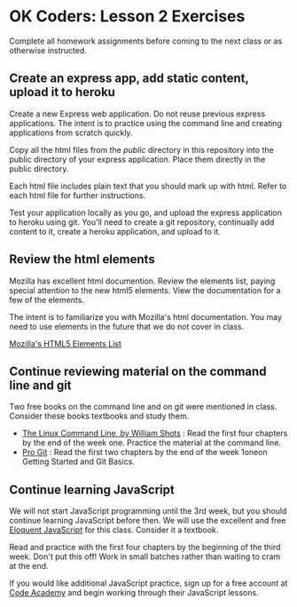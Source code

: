 OK Coders: Lesson 2 Exercises
====

Complete all homework assignments before coming to the next class or as otherwise instructed.

## Create an express app, add static content, upload it to heroku

Create a new Express web application. Do not reuse previous express applications. The intent is to practice using the command line and creating applications from scratch quickly.

Copy all the html files from the *public* directory in this repository into the public directory of your express application. Place them directly in the public directory.

Each html file includes plain text that you should mark up with html. Refer to each html file for further instructions.

Test your application locally as you go, and upload the express application to heroku using git. You'll need to create a git repository, continually add content to it, create a heroku application, and upload to it. 

## Review the html elements

Mozilla has excellent html documention. Review the elements list, paying special attention to the new html5 elements. View the documentation for a few of the elements.

The intent is to familiarize you with Mozilla's html documentation. You may need to use elements in the future that we do not cover in class.

[Mozilla's HTML5 Elements List](https://developer.mozilla.org/en-US/docs/Web/Guide/HTML/HTML5/HTML5_element_list)

## Continue reviewing material on the command line and git

Two free books on the command line and on git were mentioned in class. Consider these books textbooks and study them.

- [The Linux Command Line, by William Shots](http://linuxcommand.org/tlcl.php) : Read the first four chapters by the end of the week one. Practice the material at the command line.
- [Pro Git](http://git-scm.com/book) : Read the first two chapters by the end of the week 1oneon Getting Started and Git Basics.

## Continue learning JavaScript

We will not start JavaScript programming until the 3rd week, but you should continue learning JavaScript before then. We will use the excellent and free [Eloquent JavaScript](http://eloquentjavascript.net/) for this class. Consider it a textbook.

Read and practice with the first four chapters by the beginning of the third week. Don't put this off! Work in small batches rather than waiting to cram at the end.

If you would like additional JavaScript practice, sign up for a free account at [Code Academy](http://www.codecademy.com/) and begin working through their JavaScript lessons.